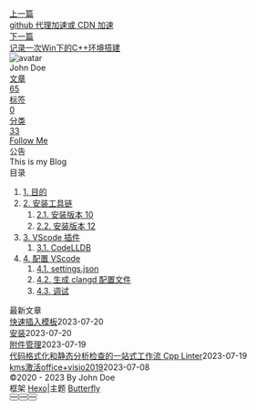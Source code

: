 <!DOCTYPE html><html lang="zh-CN" data-theme="light"><head><meta charset="UTF-8"><meta http-equiv="X-UA-Compatible" content="IE=edge"><meta name="viewport" content="width=device-width, initial-scale=1.0, maximum-scale=1.0"><title>使用 WSL 在 VScode上用 LLVM + Clangd + LLDB高效编程 C++ | Hexo</title><meta name="author" content="John Doe"><meta name="copyright" content="John Doe"><meta name="format-detection" content="telephone=no"><meta name="theme-color" content="#ffffff"><meta name="description" content="目的想要在 VScode 上使用 clang 编译 + LLDB 调试 + clangd 自动补全这一套工具链。理由是上述工具链是比 gcc+gdb更新的工具链，在各方面都更好，如 clang 比 gcc 报错更友好等。而且 VScode 自带补全很捞，很难用，因此想用 clangd 代替。可惜 LLDB 在今天（2021年12月）在 Windows 平台上并没有很好的支持，再考虑到很多代码都是">
<meta property="og:type" content="article">
<meta property="og:title" content="使用 WSL 在 VScode上用 LLVM + Clangd + LLDB高效编程 C++">
<meta property="og:url" content="http://example.com/posts/%E8%AF%AD%E8%A8%80/c/c-%E7%8E%AF%E5%A2%83%E6%90%AD%E5%BB%BA/%E4%BD%BF%E7%94%A8-wsl-%E5%9C%A8-vscode%E4%B8%8A%E7%94%A8-llvm-clangd-lldb%E9%AB%98%E6%95%88%E7%BC%96%E7%A8%8B-c.md">
<meta property="og:site_name" content="Hexo">
<meta property="og:description" content="目的想要在 VScode 上使用 clang 编译 + LLDB 调试 + clangd 自动补全这一套工具链。理由是上述工具链是比 gcc+gdb更新的工具链，在各方面都更好，如 clang 比 gcc 报错更友好等。而且 VScode 自带补全很捞，很难用，因此想用 clangd 代替。可惜 LLDB 在今天（2021年12月）在 Windows 平台上并没有很好的支持，再考虑到很多代码都是">
<meta property="og:locale" content="zh_CN">
<meta property="og:image" content="https://i.loli.net/2021/02/24/5O1day2nriDzjSu.png">
<meta property="article:published_time" content="2023-03-07T09:35:06.000Z">
<meta property="article:modified_time" content="2023-05-01T14:23:27.515Z">
<meta property="article:author" content="John Doe">
<meta name="twitter:card" content="summary">
<meta name="twitter:image" content="https://i.loli.net/2021/02/24/5O1day2nriDzjSu.png"><link rel="shortcut icon" href="/img/web/favicon.png"><link rel="canonical" href="http://example.com/posts/%E8%AF%AD%E8%A8%80/c/c-%E7%8E%AF%E5%A2%83%E6%90%AD%E5%BB%BA/%E4%BD%BF%E7%94%A8-wsl-%E5%9C%A8-vscode%E4%B8%8A%E7%94%A8-llvm-clangd-lldb%E9%AB%98%E6%95%88%E7%BC%96%E7%A8%8B-c.md"><link rel="preconnect" href="//cdn.jsdelivr.net"/><link rel="preconnect" href="//busuanzi.ibruce.info"/><link rel="stylesheet" href="/css/index.css"><link rel="stylesheet" href="https://cdn.jsdelivr.net/npm/@fortawesome/fontawesome-free/css/all.min.css" media="print" onload="this.media='all'"><link rel="stylesheet" href="https://cdn.jsdelivr.net/npm/@fancyapps/ui/dist/fancybox.min.css" media="print" onload="this.media='all'"><script>const GLOBAL_CONFIG = { 
  root: '/',
  algolia: undefined,
  localSearch: undefined,
  translate: undefined,
  noticeOutdate: undefined,
  highlight: {"plugin":"highlighjs","highlightCopy":true,"highlightLang":true,"highlightHeightLimit":false},
  copy: {
    success: '复制成功',
    error: '复制错误',
    noSupport: '浏览器不支持'
  },
  relativeDate: {
    homepage: false,
    post: false
  },
  runtime: '',
  date_suffix: {
    just: '刚刚',
    min: '分钟前',
    hour: '小时前',
    day: '天前',
    month: '个月前'
  },
  copyright: undefined,
  lightbox: 'fancybox',
  Snackbar: undefined,
  source: {
    justifiedGallery: {
      js: 'https://cdn.jsdelivr.net/npm/flickr-justified-gallery/dist/fjGallery.min.js',
      css: 'https://cdn.jsdelivr.net/npm/flickr-justified-gallery/dist/fjGallery.min.css'
    }
  },
  isPhotoFigcaption: false,
  islazyload: false,
  isAnchor: false,
  percent: {
    toc: true,
    rightside: false,
  }
}</script><script id="config-diff">var GLOBAL_CONFIG_SITE = {
  title: '使用 WSL 在 VScode上用 LLVM + Clangd + LLDB高效编程 C++',
  isPost: true,
  isHome: false,
  isHighlightShrink: false,
  isToc: true,
  postUpdate: '2023-05-01 22:23:27'
}</script><noscript><style type="text/css">
  #nav {
    opacity: 1
  }
  .justified-gallery img {
    opacity: 1
  }

  #recent-posts time,
  #post-meta time {
    display: inline !important
  }
</style></noscript><script>(win=>{
    win.saveToLocal = {
      set: function setWithExpiry(key, value, ttl) {
        if (ttl === 0) return
        const now = new Date()
        const expiryDay = ttl * 86400000
        const item = {
          value: value,
          expiry: now.getTime() + expiryDay,
        }
        localStorage.setItem(key, JSON.stringify(item))
      },

      get: function getWithExpiry(key) {
        const itemStr = localStorage.getItem(key)

        if (!itemStr) {
          return undefined
        }
        const item = JSON.parse(itemStr)
        const now = new Date()

        if (now.getTime() > item.expiry) {
          localStorage.removeItem(key)
          return undefined
        }
        return item.value
      }
    }
  
    win.getScript = url => new Promise((resolve, reject) => {
      const script = document.createElement('script')
      script.src = url
      script.async = true
      script.onerror = reject
      script.onload = script.onreadystatechange = function() {
        const loadState = this.readyState
        if (loadState && loadState !== 'loaded' && loadState !== 'complete') return
        script.onload = script.onreadystatechange = null
        resolve()
      }
      document.head.appendChild(script)
    })
  
    win.getCSS = (url,id = false) => new Promise((resolve, reject) => {
      const link = document.createElement('link')
      link.rel = 'stylesheet'
      link.href = url
      if (id) link.id = id
      link.onerror = reject
      link.onload = link.onreadystatechange = function() {
        const loadState = this.readyState
        if (loadState && loadState !== 'loaded' && loadState !== 'complete') return
        link.onload = link.onreadystatechange = null
        resolve()
      }
      document.head.appendChild(link)
    })
  
      win.activateDarkMode = function () {
        document.documentElement.setAttribute('data-theme', 'dark')
        if (document.querySelector('meta[name="theme-color"]') !== null) {
          document.querySelector('meta[name="theme-color"]').setAttribute('content', '#0d0d0d')
        }
      }
      win.activateLightMode = function () {
        document.documentElement.setAttribute('data-theme', 'light')
        if (document.querySelector('meta[name="theme-color"]') !== null) {
          document.querySelector('meta[name="theme-color"]').setAttribute('content', '#ffffff')
        }
      }
      const t = saveToLocal.get('theme')
    
          if (t === 'dark') activateDarkMode()
          else if (t === 'light') activateLightMode()
        
      const asideStatus = saveToLocal.get('aside-status')
      if (asideStatus !== undefined) {
        if (asideStatus === 'hide') {
          document.documentElement.classList.add('hide-aside')
        } else {
          document.documentElement.classList.remove('hide-aside')
        }
      }
    
    const detectApple = () => {
      if(/iPad|iPhone|iPod|Macintosh/.test(navigator.userAgent)){
        document.documentElement.classList.add('apple')
      }
    }
    detectApple()
    })(window)</script><meta name="generator" content="Hexo 6.3.0"></head><body><div id="sidebar"><div id="menu-mask"></div><div id="sidebar-menus"><div class="avatar-img is-center"><img src="https://i.loli.net/2021/02/24/5O1day2nriDzjSu.png" onerror="onerror=null;src='/img/web/friend_404.gif'" alt="avatar"/></div><div class="sidebar-site-data site-data is-center"><a href="/archives/"><div class="headline">文章</div><div class="length-num">65</div></a><a href="/tags/"><div class="headline">标签</div><div class="length-num">0</div></a><a href="/categories/"><div class="headline">分类</div><div class="length-num">33</div></a></div><hr/><div class="menus_items"><div class="menus_item"><a class="site-page" href="/"><i class="fa-fw fas fa-home"></i><span> 首页</span></a></div><div class="menus_item"><a class="site-page" href="/archives/"><i class="fa-fw fas fa-archive"></i><span> 时间轴</span></a></div><div class="menus_item"><a class="site-page" href="/tags/"><i class="fa-fw fas fa-tags"></i><span> 标签</span></a></div><div class="menus_item"><a class="site-page" href="/categories/"><i class="fa-fw fas fa-folder-open"></i><span> 分类</span></a></div><div class="menus_item"><a class="site-page" href="/link/"><i class="fa-fw fas fa-link"></i><span> 友链</span></a></div><div class="menus_item"><a class="site-page" href="/about/"><i class="fa-fw fas fa-heart"></i><span> 关于</span></a></div></div></div></div><div class="post" id="body-wrap"><header class="post-bg" id="page-header" style="background: linear-gradient(20deg, #0062be, #925696, #cc426e, #fb0347)"><nav id="nav"><span id="blog-info"><a href="/" title="Hexo"><span class="site-name">Hexo</span></a></span><div id="menus"><div class="menus_items"><div class="menus_item"><a class="site-page" href="/"><i class="fa-fw fas fa-home"></i><span> 首页</span></a></div><div class="menus_item"><a class="site-page" href="/archives/"><i class="fa-fw fas fa-archive"></i><span> 时间轴</span></a></div><div class="menus_item"><a class="site-page" href="/tags/"><i class="fa-fw fas fa-tags"></i><span> 标签</span></a></div><div class="menus_item"><a class="site-page" href="/categories/"><i class="fa-fw fas fa-folder-open"></i><span> 分类</span></a></div><div class="menus_item"><a class="site-page" href="/link/"><i class="fa-fw fas fa-link"></i><span> 友链</span></a></div><div class="menus_item"><a class="site-page" href="/about/"><i class="fa-fw fas fa-heart"></i><span> 关于</span></a></div></div><div id="toggle-menu"><a class="site-page" href="javascript:void(0);"><i class="fas fa-bars fa-fw"></i></a></div></div></nav><div id="post-info"><h1 class="post-title">使用 WSL 在 VScode上用 LLVM + Clangd + LLDB高效编程 C++</h1><div id="post-meta"><div class="meta-firstline"><span class="post-meta-date"><i class="far fa-calendar-alt fa-fw post-meta-icon"></i><span class="post-meta-label">发表于</span><time class="post-meta-date-created" datetime="2023-03-07T09:35:06.000Z" title="发表于 2023-03-07 17:35:06">2023-03-07</time><span class="post-meta-separator">|</span><i class="fas fa-history fa-fw post-meta-icon"></i><span class="post-meta-label">更新于</span><time class="post-meta-date-updated" datetime="2023-05-01T14:23:27.515Z" title="更新于 2023-05-01 22:23:27">2023-05-01</time></span><span class="post-meta-categories"><span class="post-meta-separator">|</span><i class="fas fa-inbox fa-fw post-meta-icon"></i><a class="post-meta-categories" href="/categories/%E8%AF%AD%E8%A8%80/">语言</a><i class="fas fa-angle-right post-meta-separator"></i><i class="fas fa-inbox fa-fw post-meta-icon"></i><a class="post-meta-categories" href="/categories/%E8%AF%AD%E8%A8%80/c/">c++</a><i class="fas fa-angle-right post-meta-separator"></i><i class="fas fa-inbox fa-fw post-meta-icon"></i><a class="post-meta-categories" href="/categories/%E8%AF%AD%E8%A8%80/c/c-%E7%8E%AF%E5%A2%83%E6%90%AD%E5%BB%BA/">c++环境搭建</a></span></div><div class="meta-secondline"><span class="post-meta-separator">|</span><span class="post-meta-pv-cv" id="" data-flag-title="使用 WSL 在 VScode上用 LLVM + Clangd + LLDB高效编程 C++"><i class="far fa-eye fa-fw post-meta-icon"></i><span class="post-meta-label">阅读量:</span><span id="busuanzi_value_page_pv"><i class="fa-solid fa-spinner fa-spin"></i></span></span></div></div></div></header><main class="layout" id="content-inner"><div id="post"><article class="post-content" id="article-container"><h2 id="目的"><a href="#目的" class="headerlink" title="目的"></a>目的</h2><p>想要在 <a target="_blank" rel="noopener" href="https://so.csdn.net/so/search?q=VScode&spm=1001.2101.3001.7020">VScode</a> 上使用 clang 编译 + LLDB 调试 + clangd 自动补全这一套工具链。<br>理由是上述工具链是比 gcc+gdb更新的工具链，在各方面都更好，如 clang 比 gcc 报错更友好等。而且 VScode 自带补全很捞，很难用，因此想用 clangd 代替。<br>可惜 LLDB 在今天（2021年12月）在 Windows 平台上并没有很好的支持，再考虑到很多代码都是 Linux 上跑的，不如直接配一个 Linux 环境，因此使用 WSL（Windows Subsystem for Linux）。</p>
<h2 id="安装工具链"><a href="#安装工具链" class="headerlink" title="安装工具链"></a>安装工具链</h2><p>当前工具链版本最新为 13，但是 20.04 版本的 Ubuntu 最新为 12，默认为 10。</p>
<h3 id="安装版本-10"><a href="#安装版本-10" class="headerlink" title="安装版本 10"></a>安装版本 10</h3><figure class="highlight plaintext"><table><tr><td class="gutter"><pre><span class="line">1</span><br></pre></td><td class="code"><pre><span class="line">sudo apt install clang clangd llvm liblldb-dev </span><br></pre></td></tr></table></figure>
<h3 id="安装版本-12"><a href="#安装版本-12" class="headerlink" title="安装版本 12"></a>安装版本 12</h3><p>我用的是最新 12 版本的<br> 使用 update-alternative 来设置 clang 默认使用 12 版本</p>
<figure class="highlight plaintext"><table><tr><td class="gutter"><pre><span class="line">1</span><br></pre></td><td class="code"><pre><span class="line">sudo apt install clang-12 clangd-12 llvm-12 liblldb-12-dev </span><br></pre></td></tr></table></figure>
<p><strong>可选：</strong><br> 如果你想后续均使用 12 版本，可以使用以下命令，默认将 clang 指向 12 版本。</p>
<figure class="highlight plaintext"><table><tr><td class="gutter"><pre><span class="line">1</span><br><span class="line">2</span><br><span class="line">3</span><br></pre></td><td class="code"><pre><span class="line">sudo update-alternatives --install /usr/bin/clang clang /usr/bin/clang-12 100</span><br><span class="line">sudo update-alternatives --install /usr/bin/clangd clangd /usr/bin/clangd-12 100</span><br><span class="line">sudo update-alternatives --install /usr/bin/llvm-dis llvm-dis /usr/bin/llvm-dis-12 100</span><br></pre></td></tr></table></figure>
<h2 id="VScode-插件"><a href="#VScode-插件" class="headerlink" title="VScode 插件"></a>VScode 插件</h2><p>必装：</p>
<ol>
<li>clangd</li>
<li>CodeLLDB</li>
</ol>
<p>选装：</p>
<ol>
<li>CMake</li>
<li>Clang-Format</li>
<li>Clang-Tidy</li>
</ol>
<h3 id="CodeLLDB"><a href="#CodeLLDB" class="headerlink" title="CodeLLDB"></a>CodeLLDB</h3><p>这里安装后需要下载一个包，一般会超时。</p>
<ol>
<li><p>查看自己架构，一般是 X86_64</p>
<figure class="highlight plaintext"><table><tr><td class="gutter"><pre><span class="line">1</span><br><span class="line">2</span><br></pre></td><td class="code"><pre><span class="line">uname -m    </span><br><span class="line"># x86_64</span><br></pre></td></tr></table></figure>
</li>
<li><p>自己下载对应架构的包，<a target="_blank" rel="noopener" href="https://github.com/vadimcn/vscode-lldb/releases">下载链接</a><br> 比如这里是 x86_64 ，直接在 WSL 里面运行以下命令下载</p>
<figure class="highlight plaintext"><table><tr><td class="gutter"><pre><span class="line">1</span><br></pre></td><td class="code"><pre><span class="line">wget https://github.com/vadimcn/vscode-lldb/releases/download/v1.6.10/codelldb-x86_64-linux.vsix</span><br></pre></td></tr></table></figure>
</li>
<li><p>手动安装，选择刚刚下载到的安装包。图片参考<a target="_blank" rel="noopener" href="https://blog.csdn.net/Dimuky/article/details/109373334">博客</a><br> <img src="https://img-blog.csdnimg.cn/2020102922474289.png?x-oss-process=image/watermark,type_ZmFuZ3poZW5naGVpdGk,shadow_10,text_aHR0cHM6Ly9ibG9nLmNzZG4ubmV0L0RpbXVreQ==,size_16,color_FFFFFF,t_70#pic_center#id=FfgLC&originHeight=954&originWidth=1654&originalType=binary&ratio=1&rotation=0&showTitle=false&status=done&style=none&title="></p>
</li>
</ol>
<h2 id="配置-VScode"><a href="#配置-VScode" class="headerlink" title="配置 VScode"></a>配置 VScode</h2><h3 id="settings-json"><a href="#settings-json" class="headerlink" title="settings.json"></a>settings.json</h3><p>按下 Ctrl+Shift+P，输入setting(设置)，找到 WSL 的选项<br><img src="https://img-blog.csdnimg.cn/800ce80d1b2f4df1aebf21695264d004.png?x-oss-process=image/watermark,type_d3F5LXplbmhlaQ,shadow_50,text_Q1NETiBA5rW35rab55qE5a2m5Lmg56yU6K6w,size_14,color_FFFFFF,t_70,g_se,x_16#id=lx2y0&originHeight=432&originWidth=580&originalType=binary&ratio=1&rotation=0&showTitle=false&status=done&style=none&title="><br> 粘贴以下配置：</p>
<figure class="highlight plaintext"><table><tr><td class="gutter"><pre><span class="line">1</span><br><span class="line">2</span><br><span class="line">3</span><br><span class="line">4</span><br><span class="line">5</span><br><span class="line">6</span><br><span class="line">7</span><br><span class="line">8</span><br><span class="line">9</span><br><span class="line">10</span><br><span class="line">11</span><br><span class="line">12</span><br><span class="line">13</span><br><span class="line">14</span><br><span class="line">15</span><br><span class="line">16</span><br><span class="line">17</span><br><span class="line">18</span><br><span class="line">19</span><br><span class="line">20</span><br><span class="line">21</span><br><span class="line">22</span><br><span class="line">23</span><br><span class="line">24</span><br></pre></td><td class="code"><pre><span class="line">&#123;</span><br><span class="line">    &quot;clangd.arguments&quot;: [</span><br><span class="line">        &quot;--compile-commands-dir=$&#123;workspaceFolder&#125;/build&quot;,//指定配置文件compelie_commands.json所在目录，这里有三种方法生成</span><br><span class="line">        // 在后台自动分析文件（基于complie_commands)</span><br><span class="line">        &quot;--background-index&quot;,</span><br><span class="line">        // 同时开启的任务数量</span><br><span class="line">        &quot;-j=12&quot;,</span><br><span class="line">        // &quot;--folding-ranges&quot;</span><br><span class="line">        // 告诉clangd用那个clang进行编译，路径参考which clang++的路径</span><br><span class="line">        &quot;--query-driver=/usr/bin/clang++&quot;,</span><br><span class="line">        // clang-tidy功能</span><br><span class="line">        &quot;--clang-tidy&quot;,</span><br><span class="line">        &quot;--clang-tidy-checks=performance-*,bugprone-*&quot;,</span><br><span class="line">        // 全局补全（会自动补充头文件）</span><br><span class="line">        &quot;--all-scopes-completion&quot;,</span><br><span class="line">        // 更详细的补全内容</span><br><span class="line">        &quot;--completion-style=detailed&quot;,</span><br><span class="line">        &quot;--function-arg-placeholders&quot;,</span><br><span class="line">        // 补充头文件的形式</span><br><span class="line">        &quot;--header-insertion=iwyu&quot;,</span><br><span class="line">        // pch优化的位置</span><br><span class="line">        &quot;--pch-storage=memory&quot;,</span><br><span class="line">    ],</span><br><span class="line">&#125;</span><br></pre></td></tr></table></figure>
<h3 id="生成-clangd-配置文件"><a href="#生成-clangd-配置文件" class="headerlink" title="生成 clangd 配置文件"></a>生成 clangd 配置文件</h3><p>clangd 对每个项目都需要生成一个名为 compile_commands.json 的配置文件，参见<a target="_blank" rel="noopener" href="https://_clang.llvm.org_docs_jsoncompilationdatabase/">官方文档</a></p>
<h3 id="调试"><a href="#调试" class="headerlink" title="调试"></a>调试</h3><p>通过<a target="_blank" rel="noopener" href="https://github.com/xmake-io/xmake-vscode">xmake-vscode</a>插件配合vscode来实现对c&#x2F;c++项目的断点调试支持。<br>另外我们还需要依赖vscode的C++插件才能进行调试支持</p>
</article><div class="post-copyright"><div class="post-copyright__author"><span class="post-copyright-meta">文章作者: </span><span class="post-copyright-info"><a href="http://example.com">John Doe</a></span></div><div class="post-copyright__type"><span class="post-copyright-meta">文章链接: </span><span class="post-copyright-info"><a href="http://example.com/posts/%E8%AF%AD%E8%A8%80/c/c-%E7%8E%AF%E5%A2%83%E6%90%AD%E5%BB%BA/%E4%BD%BF%E7%94%A8-wsl-%E5%9C%A8-vscode%E4%B8%8A%E7%94%A8-llvm-clangd-lldb%E9%AB%98%E6%95%88%E7%BC%96%E7%A8%8B-c.md">http://example.com/posts/%E8%AF%AD%E8%A8%80/c/c-%E7%8E%AF%E5%A2%83%E6%90%AD%E5%BB%BA/%E4%BD%BF%E7%94%A8-wsl-%E5%9C%A8-vscode%E4%B8%8A%E7%94%A8-llvm-clangd-lldb%E9%AB%98%E6%95%88%E7%BC%96%E7%A8%8B-c.md</a></span></div><div class="post-copyright__notice"><span class="post-copyright-meta">版权声明: </span><span class="post-copyright-info">本博客所有文章除特别声明外，均采用 <a href="https://creativecommons.org/licenses/by-nc-sa/4.0/" target="_blank">CC BY-NC-SA 4.0</a> 许可协议。转载请注明来自 <a href="http://example.com" target="_blank">Hexo</a>！</span></div></div><div class="tag_share"><div class="post-meta__tag-list"></div><div class="post_share"><div class="social-share" data-image="https://i.loli.net/2021/02/24/5O1day2nriDzjSu.png" data-sites="facebook,twitter,wechat,weibo,qq"></div><link rel="stylesheet" href="https://cdn.jsdelivr.net/npm/butterfly-extsrc/sharejs/dist/css/share.min.css" media="print" onload="this.media='all'"><script src="https://cdn.jsdelivr.net/npm/butterfly-extsrc/sharejs/dist/js/social-share.min.js" defer></script></div></div><nav class="pagination-post" id="pagination"><div class="prev-post pull-left"><a href="/posts/%E8%A7%A3%E5%86%B3%E6%96%B9%E6%A1%88/Github/github-%E4%BB%A3%E7%90%86%E5%8A%A0%E9%80%9F%E6%88%96-cdn-%E5%8A%A0%E9%80%9F.md" title="github 代理加速或 CDN 加速"><div class="cover" style="background: var(--default-bg-color)"></div><div class="pagination-info"><div class="label">上一篇</div><div class="prev_info">github 代理加速或 CDN 加速</div></div></a></div><div class="next-post pull-right"><a href="/posts/%E8%AF%AD%E8%A8%80/c/c-%E7%8E%AF%E5%A2%83%E6%90%AD%E5%BB%BA/%E8%AE%B0%E5%BD%95%E4%B8%80%E6%AC%A1win%E4%B8%8B%E7%9A%84c-%E7%8E%AF%E5%A2%83%E6%90%AD%E5%BB%BA.md" title="记录一次Win下的C++环境搭建"><div class="cover" style="background: var(--default-bg-color)"></div><div class="pagination-info"><div class="label">下一篇</div><div class="next_info">记录一次Win下的C++环境搭建</div></div></a></div></nav></div><div class="aside-content" id="aside-content"><div class="card-widget card-info"><div class="is-center"><div class="avatar-img"><img src="https://i.loli.net/2021/02/24/5O1day2nriDzjSu.png" onerror="this.onerror=null;this.src='/img/web/friend_404.gif'" alt="avatar"/></div><div class="author-info__name">John Doe</div><div class="author-info__description"></div></div><div class="card-info-data site-data is-center"><a href="/archives/"><div class="headline">文章</div><div class="length-num">65</div></a><a href="/tags/"><div class="headline">标签</div><div class="length-num">0</div></a><a href="/categories/"><div class="headline">分类</div><div class="length-num">33</div></a></div><a id="card-info-btn" target="_blank" rel="noopener" href="https://github.com/xxxxxx"><i class="fab fa-github"></i><span>Follow Me</span></a></div><div class="card-widget card-announcement"><div class="item-headline"><i class="fas fa-bullhorn fa-shake"></i><span>公告</span></div><div class="announcement_content">This is my Blog</div></div><div class="sticky_layout"><div class="card-widget" id="card-toc"><div class="item-headline"><i class="fas fa-stream"></i><span>目录</span><span class="toc-percentage"></span></div><div class="toc-content"><ol class="toc"><li class="toc-item toc-level-2"><a class="toc-link" href="#%E7%9B%AE%E7%9A%84"><span class="toc-number">1.</span> <span class="toc-text">目的</span></a></li><li class="toc-item toc-level-2"><a class="toc-link" href="#%E5%AE%89%E8%A3%85%E5%B7%A5%E5%85%B7%E9%93%BE"><span class="toc-number">2.</span> <span class="toc-text">安装工具链</span></a><ol class="toc-child"><li class="toc-item toc-level-3"><a class="toc-link" href="#%E5%AE%89%E8%A3%85%E7%89%88%E6%9C%AC-10"><span class="toc-number">2.1.</span> <span class="toc-text">安装版本 10</span></a></li><li class="toc-item toc-level-3"><a class="toc-link" href="#%E5%AE%89%E8%A3%85%E7%89%88%E6%9C%AC-12"><span class="toc-number">2.2.</span> <span class="toc-text">安装版本 12</span></a></li></ol></li><li class="toc-item toc-level-2"><a class="toc-link" href="#VScode-%E6%8F%92%E4%BB%B6"><span class="toc-number">3.</span> <span class="toc-text">VScode 插件</span></a><ol class="toc-child"><li class="toc-item toc-level-3"><a class="toc-link" href="#CodeLLDB"><span class="toc-number">3.1.</span> <span class="toc-text">CodeLLDB</span></a></li></ol></li><li class="toc-item toc-level-2"><a class="toc-link" href="#%E9%85%8D%E7%BD%AE-VScode"><span class="toc-number">4.</span> <span class="toc-text">配置 VScode</span></a><ol class="toc-child"><li class="toc-item toc-level-3"><a class="toc-link" href="#settings-json"><span class="toc-number">4.1.</span> <span class="toc-text">settings.json</span></a></li><li class="toc-item toc-level-3"><a class="toc-link" href="#%E7%94%9F%E6%88%90-clangd-%E9%85%8D%E7%BD%AE%E6%96%87%E4%BB%B6"><span class="toc-number">4.2.</span> <span class="toc-text">生成 clangd 配置文件</span></a></li><li class="toc-item toc-level-3"><a class="toc-link" href="#%E8%B0%83%E8%AF%95"><span class="toc-number">4.3.</span> <span class="toc-text">调试</span></a></li></ol></li></ol></div></div><div class="card-widget card-recent-post"><div class="item-headline"><i class="fas fa-history"></i><span>最新文章</span></div><div class="aside-list"><div class="aside-list-item no-cover"><div class="content"><a class="title" href="/posts/%E9%85%8D%E7%BD%AE/ob%E9%85%8D%E7%BD%AE/%E5%BF%AB%E9%80%9F%E6%8F%92%E5%85%A5%E6%A8%A1%E6%9D%BF.md" title="快速插入模板">快速插入模板</a><time datetime="2023-07-20T07:34:25.000Z" title="发表于 2023-07-20 15:34:25">2023-07-20</time></div></div><div class="aside-list-item no-cover"><div class="content"><a class="title" href="/posts/%E8%AF%AD%E8%A8%80/Rust/%E5%AE%89%E8%A3%85.md" title="安装">安装</a><time datetime="2023-07-20T02:27:40.000Z" title="发表于 2023-07-20 10:27:40">2023-07-20</time></div></div><div class="aside-list-item no-cover"><div class="content"><a class="title" href="/posts/%E9%85%8D%E7%BD%AE/ob%E9%85%8D%E7%BD%AE/%E9%99%84%E4%BB%B6%E7%AE%A1%E7%90%86.md" title="附件管理">附件管理</a><time datetime="2023-07-19T07:52:53.000Z" title="发表于 2023-07-19 15:52:53">2023-07-19</time></div></div><div class="aside-list-item no-cover"><div class="content"><a class="title" href="/posts/%E8%AF%AD%E8%A8%80/c/%E4%BB%A3%E7%A0%81%E6%A0%BC%E5%BC%8F%E5%8C%96%E5%92%8C%E9%9D%99%E6%80%81%E5%88%86%E6%9E%90%E6%A3%80%E6%9F%A5%E7%9A%84%E4%B8%80%E7%AB%99%E5%BC%8F%E5%B7%A5%E4%BD%9C%E6%B5%81-cpp-linter.md" title="代码格式化和静态分析检查的一站式工作流 Cpp Linter">代码格式化和静态分析检查的一站式工作流 Cpp Linter</a><time datetime="2023-07-19T01:17:32.000Z" title="发表于 2023-07-19 09:17:32">2023-07-19</time></div></div><div class="aside-list-item no-cover"><div class="content"><a class="title" href="/posts/%E8%A7%A3%E5%86%B3%E6%96%B9%E6%A1%88/%E5%85%B6%E4%BB%96/kms%E6%BF%80%E6%B4%BBoffice-visio2019.md" title="kms激活office+visio2019">kms激活office+visio2019</a><time datetime="2023-07-08T11:46:22.000Z" title="发表于 2023-07-08 19:46:22">2023-07-08</time></div></div></div></div></div></div></main><footer id="footer"><div id="footer-wrap"><div class="copyright">&copy;2020 - 2023 By John Doe</div><div class="framework-info"><span>框架 </span><a target="_blank" rel="noopener" href="https://hexo.io">Hexo</a><span class="footer-separator">|</span><span>主题 </span><a target="_blank" rel="noopener" href="https://github.com/jerryc127/hexo-theme-butterfly">Butterfly</a></div></div></footer></div><div id="rightside"><div id="rightside-config-hide"><button id="readmode" type="button" title="阅读模式"><i class="fas fa-book-open"></i></button><button id="darkmode" type="button" title="浅色和深色模式转换"><i class="fas fa-adjust"></i></button><button id="hide-aside-btn" type="button" title="单栏和双栏切换"><i class="fas fa-arrows-alt-h"></i></button></div><div id="rightside-config-show"><button id="rightside_config" type="button" title="设置"><i class="fas fa-cog fa-spin"></i></button><button class="close" id="mobile-toc-button" type="button" title="目录"><i class="fas fa-list-ul"></i></button><button id="go-up" type="button" title="回到顶部"><span class="scroll-percent"></span><i class="fas fa-arrow-up"></i></button></div></div><div><script src="/js/utils.js"></script><script src="/js/main.js"></script><script src="https://cdn.jsdelivr.net/npm/@fancyapps/ui/dist/fancybox.umd.min.js"></script><div class="js-pjax"></div><script defer="defer" id="ribbon" src="https://cdn.jsdelivr.net/npm/butterfly-extsrc/dist/canvas-ribbon.min.js" size="150" alpha="0.6" zIndex="-1" mobile="false" data-click="false"></script><script async data-pjax src="//busuanzi.ibruce.info/busuanzi/2.3/busuanzi.pure.mini.js"></script></div></body></html>